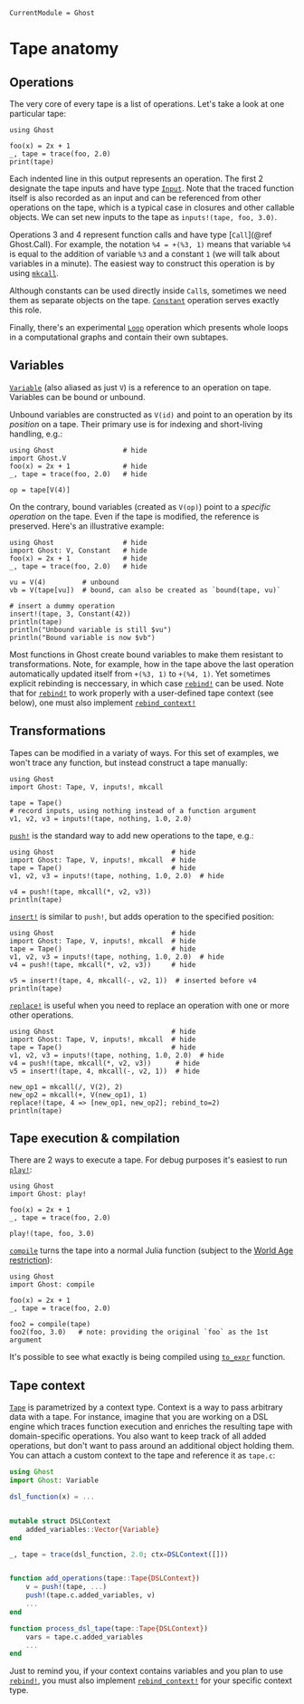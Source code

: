 ```@meta
CurrentModule = Ghost
```

# Tape anatomy

## Operations

The very core of every tape is a list of operations. Let's take a look at one particular tape:

```@example
using Ghost

foo(x) = 2x + 1
_, tape = trace(foo, 2.0)
print(tape)
```
Each indented line in this output represents an operation. The first 2 designate the tape inputs and have type [`Input`](@ref). Note that the traced function itself is also recorded as an input and can be referenced from other operations on the tape, which is a typical case in closures and other callable objects. We can set new inputs to the tape as `inputs!(tape, foo, 3.0)`.

Operations 3 and 4 represent function calls and have type [`Call`](@ref Ghost.Call). For example, the notation `%4 = +(%3, 1)` means that variable `%4` is equal to the addition of variable `%3` and a constant `1` (we will talk about variables in a minute). The easiest way to construct this operation is by using [`mkcall`](@ref).

Although constants can be used directly inside `Call`s, sometimes we need them as separate objects on the tape. [`Constant`](@ref) operation serves exactly this role.

Finally, there's an experimental [`Loop`](@ref) operation which presents whole loops in a computational graphs and contain their own subtapes.

## Variables

[`Variable`](@ref) (also aliased as just `V`) is a reference to  an operation on tape. Variables can be bound or unbound.

Unbound variables are constructed as `V(id)` and point to an operation by its _position_ on a tape. Their primary use is for indexing and short-living handling, e.g.:

```@example
using Ghost                 # hide
import Ghost.V
foo(x) = 2x + 1             # hide
_, tape = trace(foo, 2.0)   # hide

op = tape[V(4)]
```

On the contrary, bound variables (created as `V(op)`) point to a _specific operation_ on the tape. Even if the tape is modified, the reference is preserved. Here's an illustrative example:

```@example
using Ghost                 # hide
import Ghost: V, Constant   # hide
foo(x) = 2x + 1             # hide
_, tape = trace(foo, 2.0)   # hide

vu = V(4)         # unbound
vb = V(tape[vu])  # bound, can also be created as `bound(tape, vu)`

# insert a dummy operation
insert!(tape, 3, Constant(42))
println(tape)
println("Unbound variable is still $vu")
println("Bound variable is now $vb")
```

Most functions in Ghost create bound variables to make them resistant to transformations. Note, for example, how in the tape above the last operation automatically updated itself from `+(%3, 1)` to `+(%4, 1)`. Yet sometimes explicit rebinding is neccessary, in which case [`rebind!`](@ref) can be used. Note that for [`rebind!`](@ref) to work properly with a user-defined tape context (see below), one must also implement [`rebind_context!`](@ref)


## Transformations

Tapes can be modified in a variaty of ways. For this set of examples, we won't trace any function, but instead construct a tape manually:


```@example
using Ghost
import Ghost: Tape, V, inputs!, mkcall

tape = Tape()
# record inputs, using nothing instead of a function argument
v1, v2, v3 = inputs!(tape, nothing, 1.0, 2.0)
```

[`push!`](@ref) is the standard way to add new operations to the tape, e.g.:


```@example
using Ghost                             # hide
import Ghost: Tape, V, inputs!, mkcall  # hide
tape = Tape()                           # hide
v1, v2, v3 = inputs!(tape, nothing, 1.0, 2.0)  # hide

v4 = push!(tape, mkcall(*, v2, v3))
println(tape)
```

[`insert!`](@ref) is similar to `push!`, but adds operation to the specified position:


```@example
using Ghost                             # hide
import Ghost: Tape, V, inputs!, mkcall  # hide
tape = Tape()                           # hide
v1, v2, v3 = inputs!(tape, nothing, 1.0, 2.0)  # hide
v4 = push!(tape, mkcall(*, v2, v3))     # hide

v5 = insert!(tape, 4, mkcall(-, v2, 1))  # inserted before v4
println(tape)
```

[`replace!`](@ref) is useful when you need to replace an operation with one or more other operations.

```@example
using Ghost                             # hide
import Ghost: Tape, V, inputs!, mkcall  # hide
tape = Tape()                           # hide
v1, v2, v3 = inputs!(tape, nothing, 1.0, 2.0)  # hide
v4 = push!(tape, mkcall(*, v2, v3))      # hide
v5 = insert!(tape, 4, mkcall(-, v2, 1))  # hide

new_op1 = mkcall(/, V(2), 2)
new_op2 = mkcall(+, V(new_op1), 1)
replace!(tape, 4 => [new_op1, new_op2]; rebind_to=2)
println(tape)
```

## Tape execution & compilation

There are 2 ways to execute a tape. For debug purposes it's easiest to run [`play!`](@ref):

```@example
using Ghost
import Ghost: play!

foo(x) = 2x + 1
_, tape = trace(foo, 2.0)

play!(tape, foo, 3.0)
```

[`compile`](@ref) turns the tape into a normal Julia function (subject to the [World Age restriction](https://discourse.julialang.org/t/how-to-bypass-the-world-age-problem/7012)):


```@example
using Ghost
import Ghost: compile

foo(x) = 2x + 1
_, tape = trace(foo, 2.0)

foo2 = compile(tape)
foo2(foo, 3.0)   # note: providing the original `foo` as the 1st argument
```
It's possible to see what exactly is being compiled using [`to_expr`](@ref) function.


## Tape context

[`Tape`](@ref) is parametrized by a context type. Context is a way to pass arbitrary data with a tape. For instance, imagine that you are working on a DSL engine which traces function execution and enriches the resulting tape with domain-specific operations. You also want to keep track of all added operations, but don't want to pass around an additional object holding them. You can attach a custom context to the tape and reference it as `tape.c`:

```julia
using Ghost
import Ghost: Variable

dsl_function(x) = ...


mutable struct DSLContext
    added_variables::Vector{Variable}
end

_, tape = trace(dsl_function, 2.0; ctx=DSLContext([]))


function add_operations(tape::Tape{DSLContext})
    v = push!(tape, ...)
    push!(tape.c.added_variables, v)
    ...
end

function process_dsl_tape(tape::Tape{DSLContext})
    vars = tape.c.added_variables
    ...
end
```

Just to remind you, if your context contains variables and you plan to use [`rebind!`](@ref), you must also implement [`rebind_context!`](@ref) for your specific context type.